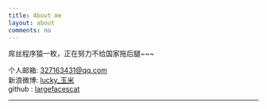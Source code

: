 ```yaml
---
title: About me
layout: about
comments: no
---      
```

屌丝程序猿一枚，正在努力不给国家拖后腿~~~

个人邮箱: [327163431@qq.com](mailto:327163431@qq.com)     
新浪微博: [lucky_玉米](http://weibo.com/backbone007)	 
github : [largefacescat](https://github.com/largefacescat)        

----

